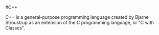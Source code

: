 #C++ 
C++ is a general-purpose programming language created by Bjarne Stroustrup as an extension of the C programming language, or "C with Classes".